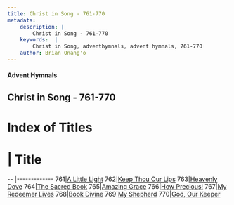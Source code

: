 ```yaml
---
title: Christ in Song - 761-770
metadata:
    description: |
        Christ in Song - 761-770
    keywords:  |
        Christ in Song, adventhymnals, advent hymnals, 761-770
    author: Brian Onang'o
---
```


#### Advent Hymnals
## Christ in Song - 761-770

# Index of Titles
# | Title                        
-- |-------------
761|[A Little Light](/christ-in-song/CIS/701-800/761-770/A-Little-Light)
762|[Keep Thou Our Lips](/christ-in-song/CIS/701-800/761-770/Keep-Thou-Our-Lips)
763|[Heavenly Dove](/christ-in-song/CIS/701-800/761-770/Heavenly-Dove)
764|[The Sacred Book](/christ-in-song/CIS/701-800/761-770/The-Sacred-Book)
765|[Amazing Grace](/christ-in-song/CIS/701-800/761-770/Amazing-Grace)
766|[How Precious!](/christ-in-song/CIS/701-800/761-770/How-Precious!)
767|[My Redeemer Lives](/christ-in-song/CIS/701-800/761-770/My-Redeemer-Lives)
768|[Book Divine](/christ-in-song/CIS/701-800/761-770/Book-Divine)
769|[My Shepherd](/christ-in-song/CIS/701-800/761-770/My-Shepherd)
770|[God, Our Keeper](/christ-in-song/CIS/701-800/761-770/God,-Our-Keeper)